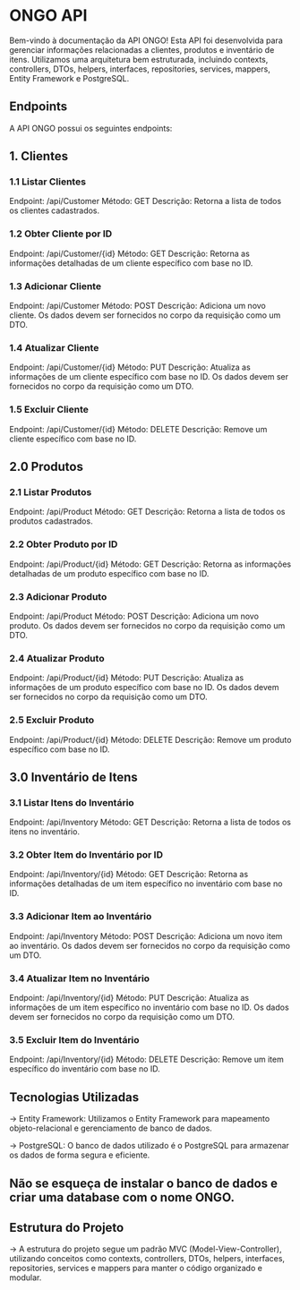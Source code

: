 # ONGO API
Bem-vindo à documentação da API ONGO! Esta API foi desenvolvida para gerenciar informações relacionadas a clientes, produtos e inventário de itens. Utilizamos uma arquitetura bem estruturada, incluindo contexts, controllers, DTOs, helpers, interfaces, repositories, services, mappers, Entity Framework e PostgreSQL.

## Endpoints
A API ONGO possui os seguintes endpoints:

## 1. Clientes    
### 1.1 Listar Clientes
Endpoint: /api/Customer
Método: GET
Descrição: Retorna a lista de todos os clientes cadastrados.  

### 1.2 Obter Cliente por ID
Endpoint: /api/Customer/{id}
Método: GET
Descrição: Retorna as informações detalhadas de um cliente específico com base no ID.  


### 1.3 Adicionar Cliente
Endpoint: /api/Customer
Método: POST
Descrição: Adiciona um novo cliente. Os dados devem ser fornecidos no corpo da requisição como um DTO.  


### 1.4 Atualizar Cliente
Endpoint: /api/Customer/{id}
Método: PUT
Descrição: Atualiza as informações de um cliente específico com base no ID. Os dados devem ser fornecidos no corpo da requisição como um DTO.  


### 1.5 Excluir Cliente
Endpoint: /api/Customer/{id}
Método: DELETE
Descrição: Remove um cliente específico com base no ID.  




## 2.0 Produtos  
### 2.1 Listar Produtos
Endpoint: /api/Product
Método: GET
Descrição: Retorna a lista de todos os produtos cadastrados.  



### 2.2 Obter Produto por ID
Endpoint: /api/Product/{id}
Método: GET
Descrição: Retorna as informações detalhadas de um produto específico com base no ID.  



### 2.3 Adicionar Produto
Endpoint: /api/Product
Método: POST
Descrição: Adiciona um novo produto. Os dados devem ser fornecidos no corpo da requisição como um DTO.  


### 2.4 Atualizar Produto
Endpoint: /api/Product/{id}
Método: PUT
Descrição: Atualiza as informações de um produto específico com base no ID. Os dados devem ser fornecidos no corpo da requisição como um DTO.  


### 2.5 Excluir Produto
Endpoint: /api/Product/{id}
Método: DELETE
Descrição: Remove um produto específico com base no ID.  

## 3.0 Inventário de Itens 
### 3.1 Listar Itens do Inventário
Endpoint: /api/Inventory
Método: GET
Descrição: Retorna a lista de todos os itens no inventário.  


### 3.2 Obter Item do Inventário por ID
Endpoint: /api/Inventory/{id}
Método: GET
Descrição: Retorna as informações detalhadas de um item específico no inventário com base no ID.  


### 3.3 Adicionar Item ao Inventário
Endpoint: /api/Inventory
Método: POST
Descrição: Adiciona um novo item ao inventário. Os dados devem ser fornecidos no corpo da requisição como um DTO.  


### 3.4 Atualizar Item no Inventário
Endpoint: /api/Inventory/{id}
Método: PUT
Descrição: Atualiza as informações de um item específico no inventário com base no ID. Os dados devem ser fornecidos no corpo da requisição como um DTO.  


### 3.5 Excluir Item do Inventário
Endpoint: /api/Inventory/{id}
Método: DELETE
Descrição: Remove um item específico do inventário com base no ID.  


## Tecnologias Utilizadas
-> Entity Framework: Utilizamos o Entity Framework para mapeamento objeto-relacional e gerenciamento de banco de dados.  

-> PostgreSQL: O banco de dados utilizado é o PostgreSQL para armazenar os dados de forma segura e eficiente.  

## Não se esqueça de instalar o banco de dados e criar uma database com o nome ONGO.

## Estrutura do Projeto
-> A estrutura do projeto segue um padrão MVC (Model-View-Controller), utilizando conceitos como contexts, controllers, DTOs, helpers, interfaces, repositories, services e mappers para manter o código organizado e modular.

